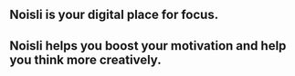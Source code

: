 ## Noisli is your digital place for focus.

## Noisli helps you boost your motivation and help you think more creatively.
